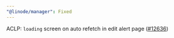 ```yaml
---
"@linode/manager": Fixed
---
```


ACLP: `loading` screen on auto refetch in edit alert page ([#12636](https://github.com/linode/manager/pull/12636))
